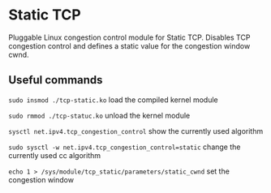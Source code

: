 Static TCP
==========

Pluggable Linux congestion control module for Static TCP. Disables TCP
congestion control and defines a static value for the congestion window cwnd.

Useful commands
---------------

`sudo insmod ./tcp-static.ko` load the compiled kernel module

`sudo rmmod ./tcp-statuc.ko` unload the kernel module

`sysctl net.ipv4.tcp_congestion_control` show the currently used algorithm

`sudo sysctl -w net.ipv4.tcp_congestion_control=static` change the currently used cc algorithm

`echo 1 > /sys/module/tcp_static/parameters/static_cwnd` set the congestion window
